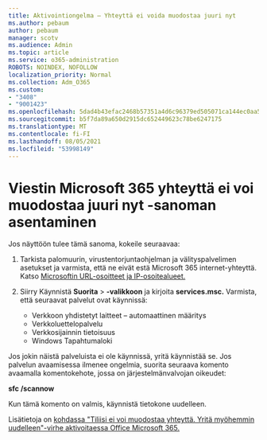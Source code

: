 ```yaml
---
title: Aktivointiongelma – Yhteyttä ei voida muodostaa juuri nyt
ms.author: pebaum
author: pebaum
manager: scotv
ms.audience: Admin
ms.topic: article
ms.service: o365-administration
ROBOTS: NOINDEX, NOFOLLOW
localization_priority: Normal
ms.collection: Adm_O365
ms.custom:
- "3408"
- "9001423"
ms.openlocfilehash: 5dad4b43efac2468b57351a4d6c96379ed505071ca144ec0aa518e975633bb18
ms.sourcegitcommit: b5f7da89a650d2915dc652449623c78be6247175
ms.translationtype: MT
ms.contentlocale: fi-FI
ms.lasthandoff: 08/05/2021
ms.locfileid: "53998149"
---
```

# <a name="fixing-the-microsoft-365-apps-we-are-unable-to-connect-right-now-message"></a>Viestin Microsoft 365 yhteyttä ei voi muodostaa juuri nyt -sanoman asentaminen

Jos näyttöön tulee tämä sanoma, kokeile seuraavaa:

1. Tarkista palomuurin, virustentorjuntaohjelman ja välityspalvelimen asetukset ja varmista, että ne eivät estä Microsoft 365 internet-yhteyttä. Katso [Microsoftin URL-osoitteet ja IP-osoitealueet.](https://docs.microsoft.com/office365/enterprise/urls-and-ip-address-ranges)

2. Siirry Käynnistä **Suorita**  >  **-valikkoon** ja kirjoita **services.msc.** Varmista, että seuraavat palvelut ovat käynnissä:
    - Verkkoon yhdistetyt laitteet – automaattinen määritys
    - Verkkoluettelopalvelu
    - Verkkosijainnin tietoisuus
    - Windows Tapahtumaloki

Jos jokin näistä palveluista ei ole käynnissä, yritä käynnistää se. Jos palvelun avaamisessa ilmenee ongelmia, suorita seuraava komento avaamalla komentokehote, jossa on järjestelmänvalvojan oikeudet:

**sfc /scannow**

Kun tämä komento on valmis, käynnistä tietokone uudelleen.

Lisätietoja on [kohdassa "Tiliisi ei voi muodostaa yhteyttä. Yritä myöhemmin uudelleen"-virhe aktivoitaessa Office Microsoft 365.](https://docs.microsoft.com/office/troubleshoot/activation-installation/issue-when-activate-office-from-office-365)